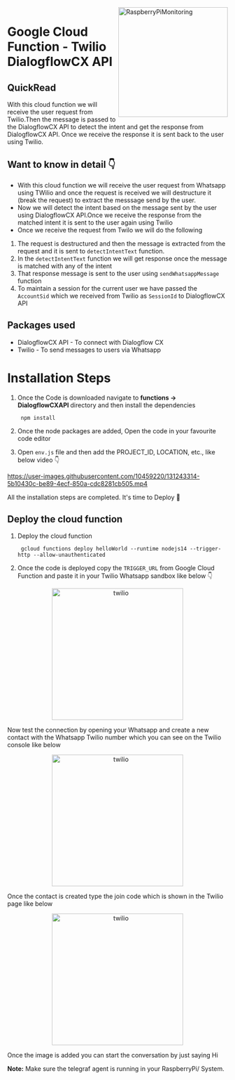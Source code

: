 <img src="https://user-images.githubusercontent.com/10459220/130834291-1a197013-91d3-45bb-8942-2cba5778bf60.png" alt="RaspberryPiMonitoring" title="RaspberryPiMonitoring" align="right" height="250" width="250"/>

# Google Cloud Function - Twilio DialogflowCX API 

## QuickRead 

With this cloud function we will receive the user request from Twilio.Then the message is passed to the DialogflowCX API to detect the intent and get the response from DialogflowCX API.
Once we receive the response it is sent back to the user using Twilio.


## Want to know in detail 👇

* With this cloud function we will receive the user request from Whatsapp using TWilio and once the request is received we will destructure it (break the request) to extract the messsage send by the user.
* Now we will detect the intent based on the message sent by the user using DialogflowCX API.Once we receive the response from the matched intent it is sent to the user again using Twilio
* Once we receive the request from Twilo we will do the following

1. The request is destructured and then the message is extracted from the request and it is sent to `detectIntentText` function.
2. In the `detectIntentText` function we will get response once the message is matched with  any of the intent
3. That response message is sent to the user using `sendWhatsappMessage` function
4. To maintain a session for the current user we have passed the `AccountSid` which we received from Twilio as `SessionId` to DialogflowCX API

## Packages used

* DialogflowCX API - To connect with Dialogflow CX
* Twilio - To send messages to users via Whatsapp

# Installation Steps

1. Once the Code is downloaded navigate to <b>functions -> DialogflowCXAPI </b> directory and then install the dependencies

        npm install

2. Once the node packages are added, Open the code in your favourite code editor
3. Open `env.js` file and then add the PROJECT_ID, LOCATION, etc., like below video 👇

https://user-images.githubusercontent.com/10459220/131243314-5b10430c-be89-4ecf-850a-cdc8281cb505.mp4

All the installation steps are completed. It's time to Deploy 🚀

## Deploy the cloud function

1. Deploy the cloud function

        gcloud functions deploy helloWorld --runtime nodejs14 --trigger-http --allow-unauthenticated

2. Once the code is deployed copy the `TRIGGER_URL` from Google Cloud Function and paste it in your Twilio Whatsapp sandbox like below 👇

<div align="center">
   <img src="https://user-images.githubusercontent.com/10459220/131226481-cc56387d-4dc7-49a6-a775-835126600b8f.png" height="300" alt="twilio" title="twilio">
</div>


Now test the connection by opening your Whatsapp and create a new contact with the Whatsapp Twilio number which you can see on the Twilio console like below

 <div align="center">
   <img src="https://user-images.githubusercontent.com/10459220/131226457-ce41c1ff-1183-4a98-94f2-43cae719ece7.png" height="300" alt="twilio" title="twilio">
</div>

Once the contact is created type the join code which is shown in the Twilio page like below 

<div align="center">
   <img src="https://user-images.githubusercontent.com/10459220/131226457-ce41c1ff-1183-4a98-94f2-43cae719ece7.png" height="300" alt="twilio" title="twilio">
</div>

Once the image is added you can start the conversation by just saying Hi

**Note:** Make sure the telegraf agent is running in your RaspberryPi/ System.